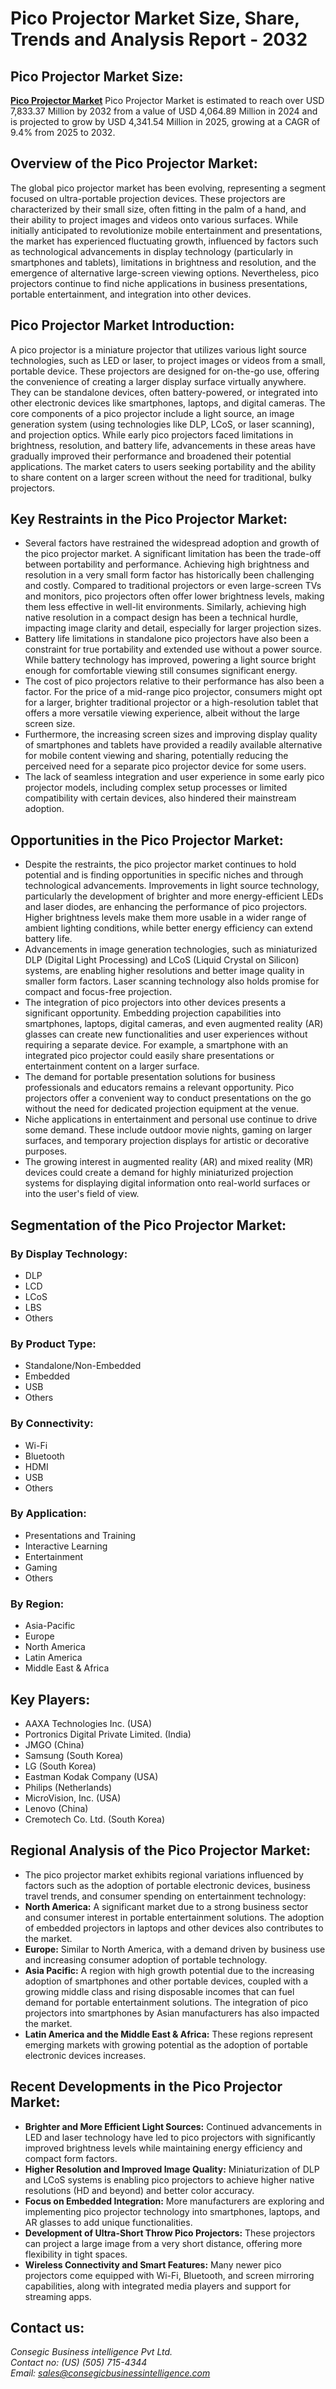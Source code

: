 # Pico Projector Market Size, Share, Trends and Analysis Report - 2032 
<h2 class="text-2xl sm:text-3xl font-bold text-gray-800 mb-4">Pico Projector Market Size:</h2>
<p class="text-gray-700 leading-relaxed mb-4">
    <a href="https://www.consegicbusinessintelligence.com/pico-projector-market"><b> Pico Projector Market</b></a> Pico Projector Market is estimated to reach over USD 7,833.37 Million by 2032 from a value of USD
    4,064.89 Million in 2024 and is projected to grow by USD 4,341.54 Million in
    2025, growing at a CAGR of 9.4% from 2025 to 2032.
</p>
        </section>


<h2 class="text-2xl sm:text-3xl font-bold text-gray-800 mb-4">Overview of the Pico Projector Market:</h2>
<p class="text-gray-700 leading-relaxed mb-4">
    The global pico projector market
    has been evolving, representing a segment focused on ultra-portable projection
    devices. These projectors are characterized by their small size, often fitting
    in the palm of a hand, and their ability to project images and videos onto various
    surfaces. While initially anticipated to revolutionize mobile entertainment and
    presentations, the market has experienced fluctuating growth, influenced by
    factors such as technological advancements in display technology (particularly
    in smartphones and tablets), limitations in brightness and resolution, and the
    emergence of alternative large-screen viewing options. Nevertheless, pico
    projectors continue to find niche applications in business presentations,
    portable entertainment, and integration into other devices.
</p>
        </section>


<h2 class="text-2xl sm:text-3xl font-bold text-gray-800 mb-4">Pico Projector Market Introduction:</h2>
<p class="text-gray-700 leading-relaxed mb-4">
    A pico projector is a miniature
    projector that utilizes various light source technologies, such as LED or
    laser, to project images or videos from a small, portable device. These
    projectors are designed for on-the-go use, offering the convenience of creating
    a larger display surface virtually anywhere. They can be standalone devices,
    often battery-powered, or integrated into other electronic devices like
    smartphones, laptops, and digital cameras. The core components of a pico
    projector include a light source, an image generation system (using
    technologies like DLP, LCoS, or laser scanning), and projection optics. While
    early pico projectors faced limitations in brightness, resolution, and battery
    life, advancements in these areas have gradually improved their performance and
    broadened their potential applications. The market caters to users seeking
    portability and the ability to share content on a larger screen without the
    need for traditional, bulky projectors.
</p>
        </section>


<h2 class="text-2xl sm:text-3xl font-bold text-gray-800 mb-4">Key Restraints in the Pico Projector Market:</h2>
<ul class="list-disc text-gray-700 leading-relaxed space-y-2">
    <li>
        Several factors have restrained the widespread
        adoption and growth of the pico projector market. A significant limitation has
        been the trade-off between portability and performance. Achieving high brightness
        and resolution in a very small form factor has historically been challenging
        and costly. Compared to traditional projectors or even large-screen TVs and
        monitors, pico projectors often offer lower brightness levels, making them less
        effective in well-lit environments. Similarly, achieving high native resolution
        in a compact design has been a technical hurdle, impacting image clarity and
        detail, especially for larger projection sizes.
    </li>
    <li>
        Battery life limitations in standalone pico
        projectors have also been a constraint for true portability and extended use
        without a power source. While battery technology has improved, powering a light
        source bright enough for comfortable viewing still consumes significant energy.
    </li>
    <li>
        The cost of pico projectors relative to their
        performance has also been a factor. For the price of a mid-range pico
        projector, consumers might opt for a larger, brighter traditional projector or
        a high-resolution tablet that offers a more versatile viewing experience,
        albeit without the large screen size.
    </li>
    <li>
        Furthermore, the increasing screen sizes and
        improving display quality of smartphones and tablets have provided a readily
        available alternative for mobile content viewing and sharing, potentially
        reducing the perceived need for a separate pico projector device for some
        users.
    </li>
    <li>
        The lack of seamless integration and user
        experience in some early pico projector models, including complex setup
        processes or limited compatibility with certain devices, also hindered their
        mainstream adoption.
    </li>
</ul>
        </section>


<h2 class="text-2xl sm:text-3xl font-bold text-gray-800 mb-4">Opportunities in the Pico Projector Market:</h2>
<ul class="list-disc text-gray-700 leading-relaxed space-y-2">
    <li>
        Despite the restraints, the pico projector
        market continues to hold potential and is finding opportunities in specific
        niches and through technological advancements. Improvements in light source
        technology, particularly the development of brighter and more energy-efficient
        LEDs and laser diodes, are enhancing the performance of pico projectors. Higher
        brightness levels make them more usable in a wider range of ambient lighting
        conditions, while better energy efficiency can extend battery life.
    </li>
    <li>
        Advancements in image generation technologies,
        such as miniaturized DLP (Digital Light Processing) and LCoS (Liquid Crystal on
        Silicon) systems, are enabling higher resolutions and better image quality in
        smaller form factors. Laser scanning technology also holds promise for compact
        and focus-free projection.
    </li>
    <li>
        The integration of pico projectors into other
        devices presents a significant opportunity. Embedding projection capabilities
        into smartphones, laptops, digital cameras, and even augmented reality (AR)
        glasses can create new functionalities and user experiences without requiring a
        separate device. For example, a smartphone with an integrated pico projector
        could easily share presentations or entertainment content on a larger surface.
    </li>
    <li>
        The demand for portable presentation solutions
        for business professionals and educators remains a relevant opportunity. Pico
        projectors offer a convenient way to conduct presentations on the go without
        the need for dedicated projection equipment at the venue.
    </li>
    <li>
        Niche applications in entertainment and personal
        use continue to drive some demand. These include outdoor movie nights, gaming
        on larger surfaces, and temporary projection displays for artistic or
        decorative purposes.
    </li>
    <li>
        The growing interest in augmented reality (AR)
        and mixed reality (MR) devices could create a demand for highly miniaturized
        projection systems for displaying digital information onto real-world surfaces
        or into the user's field of view.
    </li>
</ul>
        </section>


<h2 class="text-2xl sm:text-3xl font-bold text-gray-800 mb-4">Segmentation of the Pico Projector Market:</h2>
<div class="mb-4">
    <h3 class="text-xl sm:text-2xl font-bold text-gray-800 mb-2">By Display Technology:</h3>
    <ul class="list-disc text-gray-700 leading-relaxed space-y-1">
        <li>DLP</li>
        <li>LCD</li>
        <li>LCoS</li>
        <li>LBS</li>
        <li>Others</li>
    </ul>
</div>
<div class="mb-4">
    <h3 class="text-xl sm:text-2xl font-bold text-gray-800 mb-2">By Product Type:</h3>
    <ul class="list-disc text-gray-700 leading-relaxed space-y-1">
        <li>Standalone/Non-Embedded</li>
        <li>Embedded</li>
        <li>USB</li>
        <li>Others</li>
    </ul>
</div>
<div class="mb-4">
    <h3 class="text-xl sm:text-2xl font-bold text-gray-800 mb-2">By Connectivity:</h3>
    <ul class="list-disc text-gray-700 leading-relaxed space-y-1">
        <li>Wi-Fi</li>
        <li>Bluetooth</li>
        <li>HDMI</li>
        <li>USB</li>
        <li>Others</li>
    </ul>
</div>
<div class="mb-4">
    <h3 class="text-xl sm:text-2xl font-bold text-gray-800 mb-2">By Application:</h3>
    <ul class="list-disc text-gray-700 leading-relaxed space-y-1">
        <li>Presentations and Training</li>
        <li>Interactive Learning</li>
        <li>Entertainment</li>
        <li>Gaming</li>
        <li>Others</li>
    </ul>
</div>
<div class="mb-4">
    <h3 class="text-xl sm:text-2xl font-bold text-gray-800 mb-2">By Region:</h3>
    <ul class="list-disc text-gray-700 leading-relaxed space-y-1">
        <li>Asia-Pacific</li>
        <li>Europe</li>
        <li>North America</li>
        <li>Latin America</li>
        <li>Middle East & Africa</li>
    </ul>
</div>
        </section>


<h2 class="text-2xl sm:text-3xl font-bold text-gray-800 mb-4">Key Players:</h2>
<ul class="list-disc text-gray-700 leading-relaxed space-y-2">
    <li>AAXA Technologies Inc. (USA)</li>
    <li>Portronics Digital Private Limited. (India)</li>
    <li>JMGO (China)</li>
    <li>Samsung (South Korea)</li>
    <li>LG (South Korea)</li>
    <li>Eastman Kodak Company (USA)</li>
    <li>Philips (Netherlands)</li>
    <li>MicroVision, Inc. (USA)</li>
    <li>Lenovo (China)</li>
    <li>Cremotech Co. Ltd. (South Korea)</li>
</ul>
        </section>


<h2 class="text-2xl sm:text-3xl font-bold text-gray-800 mb-4">Regional Analysis of the Pico Projector Market:</h2>
<ul class="list-disc text-gray-700 leading-relaxed space-y-2">
    <li>
        The pico projector market
        exhibits regional variations influenced by factors such as the adoption of
        portable electronic devices, business travel trends, and consumer spending on
        entertainment technology:
    </li>
    <li>
        <strong>North America:</strong> A significant market due to a
        strong business sector and consumer interest in portable entertainment solutions.
        The adoption of embedded projectors in laptops and other devices also
        contributes to the market.
    </li>
    <li>
        <strong>Europe:</strong> Similar to North America, with a demand
        driven by business use and increasing consumer adoption of portable technology.
    </li>
    <li>
        <strong>Asia Pacific:</strong> A region with high growth
        potential due to the increasing adoption of smartphones and other portable
        devices, coupled with a growing middle class and rising disposable incomes that
        can fuel demand for portable entertainment solutions. The integration of pico
        projectors into smartphones by Asian manufacturers has also impacted the
        market.
    </li>
    <li>
        <strong>Latin America and the Middle East & Africa:</strong>
        These regions represent emerging markets with growing potential as the adoption
        of portable electronic devices increases.
    </li>
</ul>
        </section>


<h2 class="text-2xl sm:text-3xl font-bold text-gray-800 mb-4">Recent Developments in the Pico Projector Market:</h2>
<ul class="list-disc text-gray-700 leading-relaxed space-y-2">
    <li>
        <strong>Brighter and More Efficient Light
        Sources:</strong> Continued advancements in LED and laser technology have led to pico
        projectors with significantly improved brightness levels while maintaining
        energy efficiency and compact form factors.
    </li>
    <li>
        <strong>Higher Resolution and Improved
        Image Quality:</strong> Miniaturization of DLP and LCoS systems is enabling pico projectors
        to achieve higher native resolutions (HD and beyond) and better color accuracy.
    </li>
    <li>
        <strong>Focus on Embedded Integration:</strong>
        More manufacturers are exploring and implementing pico projector technology
        into smartphones, laptops, and AR glasses to add unique functionalities.
    </li>
    <li>
        <strong>Development of Ultra-Short Throw
        Pico Projectors:</strong> These projectors can project a large image from a very short
        distance, offering more flexibility in tight spaces.
    </li>
    <li>
        <strong>Wireless Connectivity and Smart
        Features:</strong> Many newer pico projectors come equipped with Wi-Fi, Bluetooth, and
        screen mirroring capabilities, along with integrated media players and support
        for streaming apps.
    </li>
</ul>
        </section>


<h2 class="text-2xl sm:text-3xl font-bold text-gray-800 mb-4">Contact us:</h2>
<address class="text-gray-700 leading-relaxed not-italic">
    Consegic Business intelligence Pvt Ltd.<br>
    Contact no: (US) (505) 715-4344<br>
    Email: <a href="mailto:sales@consegicbusinessintelligence.com" class="text-blue-600 hover:underline">sales@consegicbusinessintelligence.com</a>
</address>
        </section>
    </div>
</body>
</html> 
